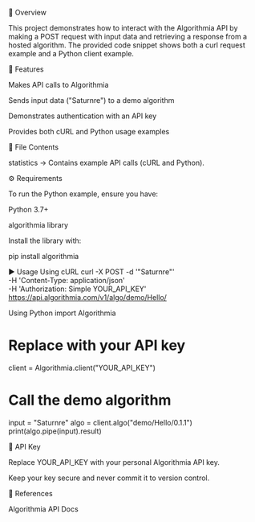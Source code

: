 📌 Overview

This project demonstrates how to interact with the Algorithmia API by making a POST request with input data and retrieving a response from a hosted algorithm. The provided code snippet shows both a curl request example and a Python client example.

🚀 Features

Makes API calls to Algorithmia

Sends input data ("Saturnre") to a demo algorithm

Demonstrates authentication with an API key

Provides both cURL and Python usage examples

📂 File Contents

statistics → Contains example API calls (cURL and Python).

⚙️ Requirements

To run the Python example, ensure you have:

Python 3.7+

algorithmia library

Install the library with:

pip install algorithmia

▶️ Usage
Using cURL
curl -X POST -d '"Saturnre"' \
  -H 'Content-Type: application/json' \
  -H 'Authorization: Simple YOUR_API_KEY' \
  https://api.algorithmia.com/v1/algo/demo/Hello/

Using Python
import Algorithmia

# Replace with your API key
client = Algorithmia.client("YOUR_API_KEY")

# Call the demo algorithm
input = "Saturnre"
algo = client.algo("demo/Hello/0.1.1")
print(algo.pipe(input).result)

🔑 API Key

Replace YOUR_API_KEY with your personal Algorithmia API key.

Keep your key secure and never commit it to version control.

📖 References

Algorithmia API Docs
